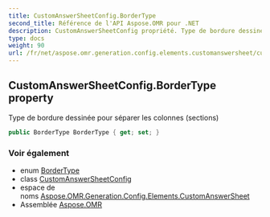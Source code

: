 ```yaml
---
title: CustomAnswerSheetConfig.BorderType
second_title: Référence de l'API Aspose.OMR pour .NET
description: CustomAnswerSheetConfig propriété. Type de bordure dessinée pour séparer les colonnes sections
type: docs
weight: 90
url: /fr/net/aspose.omr.generation.config.elements.customanswersheet/customanswersheetconfig/bordertype/
---
```

## CustomAnswerSheetConfig.BorderType property

Type de bordure dessinée pour séparer les colonnes (sections)

```csharp
public BorderType BorderType { get; set; }
```

### Voir également

* enum [BorderType](../../../aspose.omr.generation.config.enums/bordertype/)
* class [CustomAnswerSheetConfig](../)
* espace de noms [Aspose.OMR.Generation.Config.Elements.CustomAnswerSheet](../../customanswersheetconfig/)
* Assemblée [Aspose.OMR](../../../)


